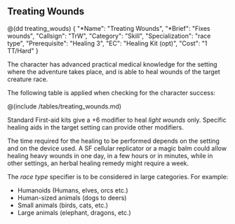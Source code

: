 ## Treating Wounds

@(dd treating_wouds)
{ 
  "*Name": "Treating Wounds",
  "*Brief": "Fixes wounds",
  "Callsign": "TrW",
  "Category": "Skill",
  "Specialization": "race type",
  "Prerequisite": "Healing 3",
  "EC": "Healing Kit (opt)",
  "Cost": "1 TT/Hard"
}

The character has advanced practical medical knowledge for the setting
where the adventure takes place, and is able to heal wounds of the target
creature race. 

The following table is applied when checking for the character success:

@(include /tables/treating_wounds.md)

Standard First-aid kits give a +6 modifier to heal *light wounds* only. 
Specific healing aids in the target setting can provide other modifiers.

The time required for the healing to be performed depends on the setting
and on the device used. A SF cellular replicator or a magic balm could
allow healing heavy wounds in one day, in a few hours or in minutes,
while in other settings, an herbal healing remedy might require a week.

The *race type* specifier is to be considered in large categories. For
example:
* Humanoids (Humans, elves, orcs etc.)
* Human-sized animals (dogs to deers)
* Small animals (birds, cats, etc.)
* Large animals (elephant, dragons, etc.)


